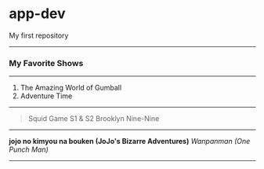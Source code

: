 # app-dev
My first repository

---

### My Favorite Shows

---

1. The Amazing World of Gumball
2. Adventure Time

---
> Squid Game S1 & S2
> Brooklyn Nine-Nine

---

**jojo no kimyou na bouken (JoJo's Bizarre Adventures)**
*Wanpanman (One Punch Man)*

---

